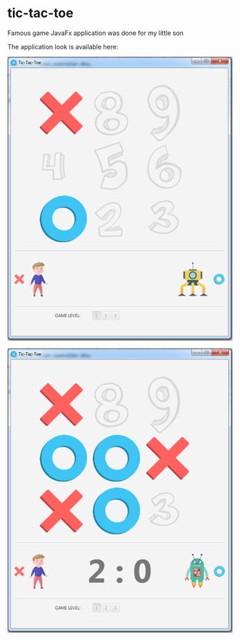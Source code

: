 # tic-tac-toe
Famous game JavaFx application was done for my little son

The application look is available here: 

![](https://github.com/jalva-top/tic-tac-toe/blob/master/src/main/resources/top/jalva/tictactoe/image/game-preview.png)
                                       
![](https://github.com/jalva-top/tic-tac-toe/blob/master/src/main/resources/top/jalva/tictactoe/image/game-preview-2.png)
